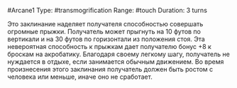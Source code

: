 #Arcane1
Type: #transmogrification
Range: #touch
Duration: 3 turns

Это заклинание наделяет получателя способностью совершать огромные прыжки. Получатель может прыгнуть на 10 футов по вертикали и на 30 футов по горизонтали из положения стоя. Эта невероятная способность к прыжкам дает получателю бонус +8 к броскам на акробатику. Благодаря своему легкому шагу, получатель не нуждается в отдыхе, если занимается обычным движением. Во время произнесения этого заклинания получатель должен быть ростом с человека или меньше, иначе оно не сработает.
